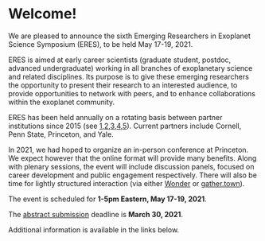 # Welcome!

We are pleased to announce the sixth Emerging Researchers in Exoplanet
Science Symposium (ERES), to be held May 17-19, 2021.

ERES is aimed at early career scientists (graduate student, postdoc, advanced
undergraduate) working in all branches of exoplanetary science and related
disciplines. Its purpose is to give these emerging researchers the opportunity
to present their research to an interested audience, to provide 
opportunities to network with peers, and to enhance collaborations within the
exoplanet community.

ERES has been held annually on a rotating basis between partner institutions
since 2015 (see
[1](http://eres2014.github.io/),[2](https://exoplanets.psu.edu/eres-2016/),[3](http://eres-yale.science/2017/),[4](https://sites.psu.edu/eres2018/),[5](http://eres.astro.cornell.edu/)).
Current partners include Cornell, Penn State, Princeton, and Yale. 

In 2021, we had hoped to organize an in-person conference at Princeton. We
expect however that the online format will provide many benefits.  Along with
plenary sessions, the event will include discussion panels, focused on career
development and public engagement respectively.  There will also be time for
lightly structured interaction (via either [Wonder](https://wonder.me) or
[gather.town](https://gather.town)).

The event is scheduled for **1-5pm Eastern, May 17-19, 2021**.

The [abstract submission](https://eres2021.com/register/) deadline is **March
30, 2021**.

Additional information is available in the links below.

